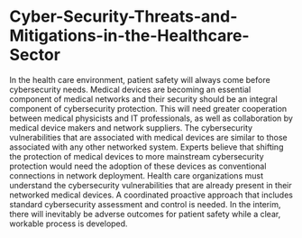 # Cyber-Security-Threats-and-Mitigations-in-the-Healthcare-Sector

In the health care environment, patient safety will always come before cybersecurity needs. Medical devices are becoming an essential component of medical networks and their security should be an integral component of cybersecurity protection. This will need greater cooperation between medical physicists and IT professionals, as well as collaboration by medical device makers and network suppliers. The cybersecurity vulnerabilities that are associated with medical devices are similar to those associated with any other networked system. Experts believe that shifting the protection of medical devices to more mainstream cybersecurity protection would need the adoption of these devices as conventional connections in network deployment. Health care organizations must understand the cybersecurity vulnerabilities that are already present in their networked medical devices. A coordinated proactive approach that includes standard cybersecurity assessment and control is needed. In the interim, there will inevitably be adverse outcomes for patient safety while a clear, workable process is developed.
